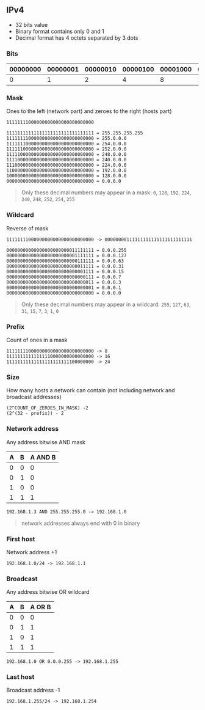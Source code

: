 ## IPv4

-   32 bits value
-   Binary format contains only 0 and 1
-   Decimal format has 4 octets separated by 3 dots

### Bits

| 00000000 | 00000001 | 00000010 | 00000100 | 00001000 | 00010000 | 00100000 | 0100000 | 10000000 |
| -------- | -------- | -------- | -------- | -------- | -------- | -------- | ------- | -------- |
| 0        | 1        | 2        | 4        | 8        | 16       | 32       | 64      | 128      |

### Mask

Ones to the left (network part) and zeroes to the right (hosts part)

```
11111111000000000000000000000000
```

```
11111111111111111111111111111111 = 255.255.255.255
11111111000000000000000000000000 = 255.0.0.0
11111110000000000000000000000000 = 254.0.0.0
11111100000000000000000000000000 = 252.0.0.0
11111000000000000000000000000000 = 248.0.0.0
11110000000000000000000000000000 = 240.0.0.0
11100000000000000000000000000000 = 224.0.0.0
11000000000000000000000000000000 = 192.0.0.0
10000000000000000000000000000000 = 128.0.0.0
00000000000000000000000000000000 = 0.0.0.0
```

> Only these decimal numbers may appear in a mask: `0`, `128`, `192`, `224`, `240`, `248`, `252`, `254`, `255`

### Wildcard

Reverse of mask

```
11111111000000000000000000000000 -> 00000000111111111111111111111111
```

```
00000000000000000000000011111111 = 0.0.0.255
00000000000000000000000001111111 = 0.0.0.127
00000000000000000000000000111111 = 0.0.0.63
00000000000000000000000000011111 = 0.0.0.31
00000000000000000000000000001111 = 0.0.0.15
00000000000000000000000000000111 = 0.0.0.7
00000000000000000000000000000011 = 0.0.0.3
00000000000000000000000000000001 = 0.0.0.1
00000000000000000000000000000000 = 0.0.0.0
```

> Only these decimal numbers may appear in a wildcard: `255`, `127`, `63`, `31`, `15`, `7`, `3`, `1`, `0`

### Prefix

Count of ones in a mask

```
11111111000000000000000000000000 -> 8
11111111111111110000000000000000 -> 16
11111111111111111111111100000000 -> 24
```

### Size

How many hosts a network can contain (not including network and broadcast addresses)

```
(2^COUNT_OF_ZEROES_IN_MASK) -2
(2^(32 - prefix)) - 2
```

### Network address

Any address bitwise AND mask

| A   | B   | A AND B |
| --- | --- | ------- |
| 0   | 0   | 0       |
| 0   | 1   | 0       |
| 1   | 0   | 0       |
| 1   | 1   | 1       |

```
192.168.1.3 AND 255.255.255.0 -> 192.168.1.0
```

> network addresses always end with 0 in binary

### First host

Network address +1

```
192.168.1.0/24 -> 192.168.1.1
```

### Broadcast

Any address bitwise OR wildcard

| A   | B   | A OR B |
| --- | --- | ------ |
| 0   | 0   | 0      |
| 0   | 1   | 1      |
| 1   | 0   | 1      |
| 1   | 1   | 1      |

```
192.168.1.0 OR 0.0.0.255 -> 192.168.1.255
```

### Last host

Broadcast address -1

```
192.168.1.255/24 -> 192.168.1.254
```
